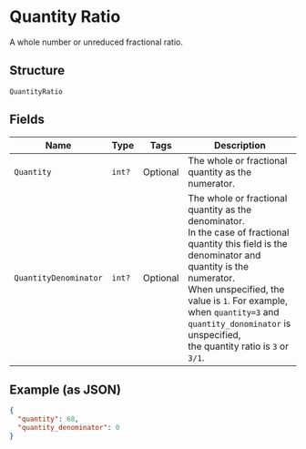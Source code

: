 
# Quantity Ratio

A whole number or unreduced fractional ratio.

## Structure

`QuantityRatio`

## Fields

| Name | Type | Tags | Description |
|  --- | --- | --- | --- |
| `Quantity` | `int?` | Optional | The whole or fractional quantity as the numerator. |
| `QuantityDenominator` | `int?` | Optional | The whole or fractional quantity as the denominator.<br>In the case of fractional quantity this field is the denominator and quantity is the numerator.<br>When unspecified, the value is `1`. For example, when `quantity=3` and `quantity_donominator` is unspecified,<br>the quantity ratio is `3` or `3/1`. |

## Example (as JSON)

```json
{
  "quantity": 68,
  "quantity_denominator": 0
}
```

